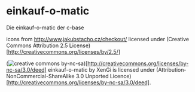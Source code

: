 einkauf-o-matic
===============

Die einkauf-o-matic der c-base

icons from http://www.jakubstacho.cz/checkout/ licensed under (Creative Commons Attribution 2.5 License)[http://creativecommons.org/licenses/by/2.5/]

(![creative commons by-nc-sa][by-nc-sa])[http://creativecommons.org/licenses/by-nc-sa/3.0/deed]
einkauf-o-matic by XenGi is licensed under (Attribution-NonCommercial-ShareAlike 3.0 Unported Licence)[http://creativecommons.org/licenses/by-nc-sa/3.0/deed].


[by-nc-sa]: http://i.creativecommons.org/l/by-nc-sa/3.0/88x31.png "Creative Commons Licence"
